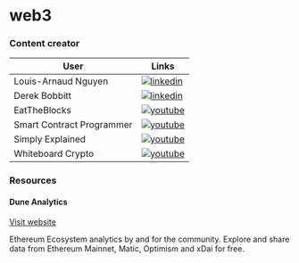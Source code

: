 # web3

### Content creator


| User | Links |
|------|-------|
| Louis-Arnaud Nguyen | [![linkedin](https://img.icons8.com/color/32/000000/linkedin.png)](https://www.linkedin.com/in/louis-arnaud-nguyen-714a1b112) |
| Derek Bobbitt | [![linkedin](https://img.icons8.com/color/32/000000/linkedin.png)](https://www.linkedin.com/in/derek-bobbitt) |
| EatTheBlocks | [![youtube](https://img.icons8.com/color/32/000000/youtube-squared.png)](https://www.youtube.com/c/EatTheBlocks) |
| Smart Contract Programmer | [![youtube](https://img.icons8.com/color/32/000000/youtube-squared.png)](https://www.youtube.com/channel/UCJWh7F3AFyQ_x01VKzr9eyA) |
| Simply Explained | [![youtube](https://img.icons8.com/color/32/000000/youtube-squared.png)](https://www.youtube.com/c/Savjee) |
| Whiteboard Crypto | [![youtube](https://img.icons8.com/color/32/000000/youtube-squared.png)](https://www.youtube.com/c/WhiteboardCrypto) |

### Resources
#### Dune Analytics
[Visit website](https://dune.xyz/browse/dashboards)

Ethereum Ecosystem analytics by and for the community. Explore and share data from Ethereum Mainnet, Matic, Optimism and xDai for free.
